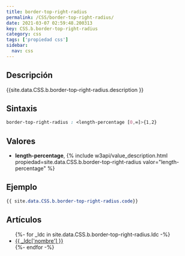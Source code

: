 ```yaml
---
title: border-top-right-radius
permalink: /CSS/border-top-right-radius/
date: 2021-03-07 02:59:48.200313
key: CSS.b.border-top-right-radius
category: css
tags: ['propiedad css']
sidebar: 
  nav: css
---
```


## Descripción
{{site.data.CSS.b.border-top-right-radius.description }}

## Sintaxis
~~~css
border-top-right-radius : <length-percentage [0,∞]>{1,2}
~~~

## Valores
* **length-percentage**,  {% include w3api/value_description.html propiedad=site.data.CSS.b.border-top-right-radius valor="length-percentage" %}

## Ejemplo
~~~css
{{ site.data.CSS.b.border-top-right-radius.code}}
~~~

## Artículos
<ul>
{%- for _ldc in site.data.CSS.b.border-top-right-radius.ldc -%}
   <li>
       <a href="{{_ldc['url'] }}">{{ _ldc['nombre'] }}</a>
   </li>
{%- endfor -%}
</ul>
